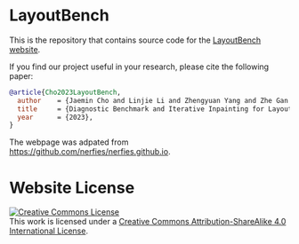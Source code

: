 # LayoutBench
<!-- 
Jaemin Cho ( UNC Chapel Hill ) < jmincho@cs.unc.edu> 
Linjie Li ( Microsoft ) < Lindsey.Li@microsoft.com> 
Zhengyuan Yang ( Microsoft ) < zhengyuan.yang13@gmail.com> 
Zhe Gan ( Microsoft ) < pkuganzhe@gmail.com> 
Lijuan Wang ( Microsoft ) < lijuanw@microsoft.com> 
Mohit Bansal ( University of North Carolina at Chapel Hill ) < mbansal@cs.unc.edu>  -->

This is the repository that contains source code for the [LayoutBench website](https://LayoutBench.github.io).

If you find our project useful in your research, please cite the following paper:

```bibtex
@article{Cho2023LayoutBench,
  author    = {Jaemin Cho and Linjie Li and Zhengyuan Yang and Zhe Gan and Lijuan Wang and Mohit Bansal},
  title     = {Diagnostic Benchmark and Iterative Inpainting for Layout-Guided Image Generation},
  year      = {2023},
}
```

The webpage was adpated from https://github.com/nerfies/nerfies.github.io.

# Website License
<a rel="license" href="http://creativecommons.org/licenses/by-sa/4.0/"><img alt="Creative Commons License" style="border-width:0" src="https://i.creativecommons.org/l/by-sa/4.0/88x31.png" /></a><br />This work is licensed under a <a rel="license" href="http://creativecommons.org/licenses/by-sa/4.0/">Creative Commons Attribution-ShareAlike 4.0 International License</a>.